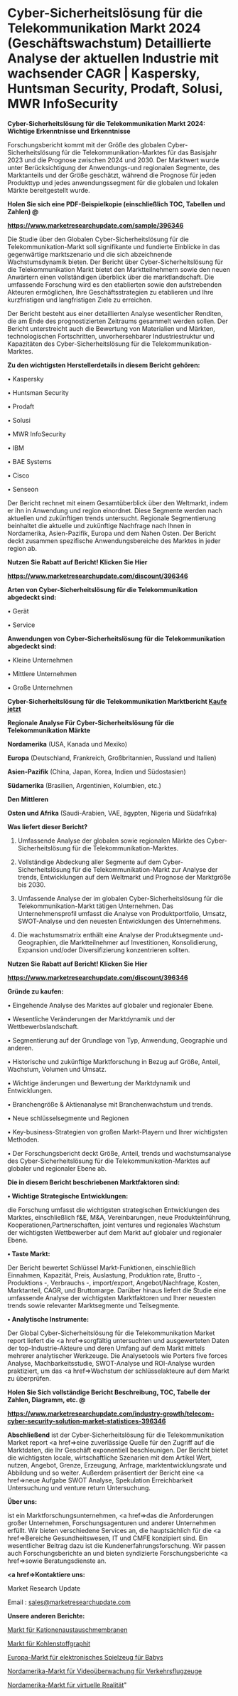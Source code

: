 # Cyber-Sicherheitslösung für die Telekommunikation Markt 2024 (Geschäftswachstum) Detaillierte Analyse der aktuellen Industrie mit wachsender CAGR | Kaspersky, Huntsman Security, Prodaft, Solusi, MWR InfoSecurity

<strong>Cyber-Sicherheitslösung für die Telekommunikation Markt 2024: Wichtige Erkenntnisse und Erkenntnisse</strong>

Forschungsbericht kommt mit der Größe des globalen Cyber-Sicherheitslösung für die Telekommunikation-Marktes für das Basisjahr 2023 und die Prognose zwischen 2024 und 2030. Der Marktwert wurde unter Berücksichtigung der Anwendungs-und regionalen Segmente, des Marktanteils und der Größe geschätzt, während die Prognose für jeden Produkttyp und jedes anwendungssegment für die globalen und lokalen Märkte bereitgestellt wurde.



<strong>Holen Sie sich eine PDF-Beispielkopie (einschließlich TOC, Tabellen und Zahlen) @
</strong>

<strong><a href=https://www.marketresearchupdate.com/sample/396346>

<strong>https://www.marketresearchupdate.com/sample/396346</u></font></a></strong></strong>

Die Studie über den Globalen Cyber-Sicherheitslösung für die Telekommunikation-Markt soll signifikante und fundierte Einblicke in das gegenwärtige marktszenario und die sich abzeichnende Wachstumsdynamik bieten. Der Bericht über Cyber-Sicherheitslösung für die Telekommunikation Markt bietet den Marktteilnehmern sowie den neuen Anwärtern einen vollständigen überblick über die marktlandschaft. Die umfassende Forschung wird es den etablierten sowie den aufstrebenden Akteuren ermöglichen, Ihre Geschäftsstrategien zu etablieren und Ihre kurzfristigen und langfristigen Ziele zu erreichen.

Der Bericht besteht aus einer detaillierten Analyse wesentlicher Renditen, die am Ende des prognostizierten Zeitraums gesammelt werden sollen. Der Bericht unterstreicht auch die Bewertung von Materialien und Märkten, technologischen Fortschritten, unvorhersehbarer Industriestruktur und Kapazitäten des Cyber-Sicherheitslösung für die Telekommunikation-Marktes.



<strong>Zu den wichtigsten Herstellerdetails in diesem Bericht gehören:</strong>

• Kaspersky

• Huntsman Security

• Prodaft

• Solusi

• MWR InfoSecurity

• IBM

• BAE Systems

• Cisco

• Senseon

Der Bericht rechnet mit einem Gesamtüberblick über den Weltmarkt, indem er ihn in Anwendung und region einordnet. Diese Segmente werden nach aktuellen und zukünftigen trends untersucht. Regionale Segmentierung beinhaltet die aktuelle und zukünftige Nachfrage nach Ihnen in Nordamerika, Asien-Pazifik, Europa und dem Nahen Osten. Der Bericht deckt zusammen spezifische Anwendungsbereiche des Marktes in jeder region ab.



<strong>Nutzen Sie Rabatt auf Bericht! Klicken Sie Hier
</strong>

<strong><a href=https://www.marketresearchupdate.com/discount/396346>https://www.marketresearchupdate.com/discount/396346</b></u></font></strong></a>



<strong>Arten von Cyber-Sicherheitslösung für die Telekommunikation abgedeckt sind:</strong>

• Gerät

• Service



<strong>Anwendungen von Cyber-Sicherheitslösung für die Telekommunikation abgedeckt sind:</strong>

• Kleine Unternehmen

• Mittlere Unternehmen

• Große Unternehmen



<strong>Cyber-Sicherheitslösung für die Telekommunikation Marktbericht <a href=https://www.marketresearchupdate.com/buynow/396346>Kaufe jetzt</a></strong>



<strong>Regionale Analyse Für Cyber-Sicherheitslösung für die Telekommunikation Märkte</strong>



<strong>Nordamerika</strong> (USA, Kanada und Mexiko)



<strong>Europa</strong> (Deutschland, Frankreich, Großbritannien, Russland und Italien)



<strong>Asien-Pazifik</strong> (China, Japan, Korea, Indien und Südostasien)



<strong>Südamerika</strong> (Brasilien, Argentinien, Kolumbien, etc.)



<strong>Den Mittleren</strong> 

<strong>Osten und Afrika</strong> (Saudi-Arabien, VAE, ägypten, Nigeria und Südafrika)



<strong>Was liefert dieser Bericht?</strong>

1. Umfassende Analyse der globalen sowie regionalen Märkte des Cyber-Sicherheitslösung für die Telekommunikation-Marktes.

2. Vollständige Abdeckung aller Segmente auf dem Cyber-Sicherheitslösung für die Telekommunikation-Markt zur Analyse der trends, Entwicklungen auf dem Weltmarkt und Prognose der Marktgröße bis 2030.

3. Umfassende Analyse der im globalen Cyber-Sicherheitslösung für die Telekommunikation-Markt tätigen Unternehmen. Das Unternehmensprofil umfasst die Analyse von Produktportfolio, Umsatz, SWOT-Analyse und den neuesten Entwicklungen des Unternehmens.

4. Die wachstumsmatrix enthält eine Analyse der Produktsegmente und-Geographien, die Marktteilnehmer auf Investitionen, Konsolidierung, Expansion und/oder Diversifizierung konzentrieren sollten.



<strong>Nutzen Sie Rabatt auf Bericht! Klicken Sie Hier
</strong>

<strong><a href=https://www.marketresearchupdate.com/discount/396346>https://www.marketresearchupdate.com/discount/396346</b></u></font></strong></a>



<strong>Gründe zu kaufen:</strong>

• Eingehende Analyse des Marktes auf globaler und regionaler Ebene.

• Wesentliche Veränderungen der Marktdynamik und der Wettbewerbslandschaft.

• Segmentierung auf der Grundlage von Typ, Anwendung, Geographie und anderen.

• Historische und zukünftige Marktforschung in Bezug auf Größe, Anteil, Wachstum, Volumen und Umsatz.

• Wichtige änderungen und Bewertung der Marktdynamik und Entwicklungen.

• Branchengröße &amp; Aktienanalyse mit Branchenwachstum und trends.

• Neue schlüsselsegmente und Regionen

• Key-business-Strategien von großen Markt-Playern und Ihrer wichtigsten Methoden.

• Der Forschungsbericht deckt Größe, Anteil, trends und wachstumsanalyse des Cyber-Sicherheitslösung für die Telekommunikation-Marktes auf globaler und regionaler Ebene ab.



<strong>Die in diesem Bericht beschriebenen Marktfaktoren sind:</strong>



<strong>• Wichtige Strategische Entwicklungen:</strong>

die Forschung umfasst die wichtigsten strategischen Entwicklungen des Marktes, einschließlich f&amp;E, M&amp;A, Vereinbarungen, neue Produkteinführung, Kooperationen,Partnerschaften, joint ventures und regionales Wachstum der wichtigsten Wettbewerber auf dem Markt auf globaler und regionaler Ebene.



<strong>• Taste Markt:</strong>

Der Bericht bewertet Schlüssel Markt-Funktionen, einschließlich Einnahmen, Kapazität, Preis, Auslastung, Produktion rate, Brutto -, Produktions -, Verbrauchs -, import/export, Angebot/Nachfrage, Kosten, Marktanteil, CAGR, und Bruttomarge. Darüber hinaus liefert die Studie eine umfassende Analyse der wichtigsten Marktfaktoren und Ihrer neuesten trends sowie relevanter Marktsegmente und Teilsegmente.



<strong>• Analytische Instrumente:</strong>

Der Global Cyber-Sicherheitslösung für die Telekommunikation Market report liefert die <a href=>sorgf</a>ältig untersuchten und ausgewerteten Daten der top-Industrie-Akteure und deren Umfang auf dem Markt mittels mehrerer analytischer Werkzeuge. Die Analysetools wie Porters five forces Analyse, Machbarkeitsstudie, SWOT-Analyse und ROI-Analyse wurden praktiziert, um das <a href=>Wachstum</a> der schlüsselakteure auf dem Markt zu überprüfen.



<strong>Holen Sie Sich vollständige Bericht Beschreibung, TOC, Tabelle der Zahlen, Diagramm, etc. @ </strong>

<strong><a href=https://www.marketresearchupdate.com/industry-growth/telecom-cyber-security-solution-market-statistices-396346>https://www.marketresearchupdate.com/industry-growth/telecom-cyber-security-solution-market-statistices-396346</a></font></strong>



<strong>Abschließend</strong> ist der Cyber-Sicherheitslösung für die Telekommunikation Market report <a href=>eine</a> zuverlässige Quelle für den Zugriff auf die Marktdaten, die Ihr Geschäft exponentiell beschleunigen. Der Bericht bietet die wichtigsten locale, wirtschaftliche Szenarien mit dem Artikel Wert, nutzen, Angebot, Grenze, Erzeugung, Anfrage, marktentwicklungsrate und Abbildung und so weiter. Außerdem präsentiert der Bericht eine <a href=>neue</a> Aufgabe SWOT Analyse, Spekulation Erreichbarkeit Untersuchung und venture return Untersuchung.



<strong>Über uns:</strong>

 ist ein Marktforschungsunternehmen, <a href=>das</a> die Anforderungen großer Unternehmen, Forschungsagenturen und anderer Unternehmen erfüllt. Wir bieten verschiedene Services an, die hauptsächlich für die <a href=>Bereiche</a> Gesundheitswesen, IT und CMFE konzipiert sind. Ein wesentlicher Beitrag dazu ist die Kundenerfahrungsforschung. Wir passen auch Forschungsberichte an und bieten syndizierte Forschungsberichte <a href=>sowie</a> Beratungsdienste an.



<strong><a href=>Kontaktiere uns:</a></strong>

Market Research Update

Email : sales@marketresearchupdate.com



<strong>Unsere anderen Berichte:</strong>

<a href=https://www.linkedin.com/pulse/cation-exchange-membrane-market-size-growth-set>Markt für Kationenaustauschmembranen</a>

<a href=https://www.linkedin.com/pulse/carbon-graphite-market-size-emerging-trends-consumption>Markt für Kohlenstoffgraphit</a>

<a href=https://www.linkedin.com/pulse/europe-baby-electronic-toy-market-2023>Europa-Markt für elektronisches Spielzeug für Babys</a>

<a href=https://www.linkedin.com/pulse/north-america-commercial-aircraft-video-surveillance-market>Nordamerika-Markt für Videoüberwachung für Verkehrsflugzeuge</a>

<a href=https://www.linkedin.com/pulse/north-america-virtual-reality-market-jy63f/>Nordamerika-Markt für virtuelle Realität</a>"
